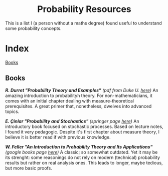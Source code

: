 <div align='center'>

# Probability Resources

</div> 

This is a list I (a person without a maths degree) found useful to understand some probability concepts. 

# Index

[Books](#books)

## Books

_**R. Durret "Probability Theory and Examples"**_
_(pdf from Duke U. [here](https://services.math.duke.edu/~rtd/PTE/PTE5_011119.pdf))_
An amazing introduction to probabilityh theory. For non-mathematicians, it comes with an initial chapter dealing with measure-theoretical prerequisites. A great primer that, nonetheless, dwelves into advanced topics.

_**E. Çinlar "Probability and Stochastics"**_
_(springer page [here](https://link.springer.com/book/10.1007/978-0-387-87859-1))_
An introductory book focused on stochastic processes. Based on lecture notes, I found it very pedagogic. Despite it's first chapter about measure theory, I believe it is better read if with previous knowledge.

_**W. Feller "An Introduction to Probability Theory and Its Applications"**_
_(google books page [here](https://books.google.com/books/about/An_Introduction_to_Probability_Theory_an.html?hl=en&id=nLgdAQAAMAAJ))_
A classic; so somewhat outdated. Yet it may be its strenght: some reasonings do not rely on modern (technical) probability results but rather on real analysis ones. This leads to longer, maybe tedious, but more basic proofs.
